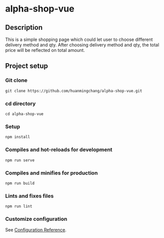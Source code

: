 # alpha-shop-vue

## Description

This is a simple shopping page which could let user to choose different delivery method and qty. After choosing delivery method and qty, the total price will be reflected on total amount.

## Project setup

### Git clone

```
git clone https://github.com/huanmingchang/alpha-shop-vue.git
```

### cd directory

```
cd alpha-shop-vue
```

### Setup

```
npm install
```

### Compiles and hot-reloads for development

```
npm run serve
```

### Compiles and minifies for production

```
npm run build
```

### Lints and fixes files

```
npm run lint
```

### Customize configuration

See [Configuration Reference](https://cli.vuejs.org/config/).
